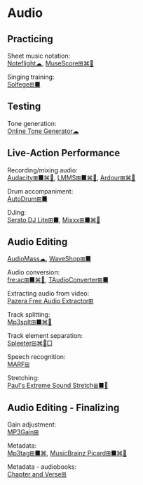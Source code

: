 # Audio

## Practicing

Sheet music notation:  
[Noteflight☁](https://www.noteflight.com/),
[MuseScore⊞⌘🐧](https://musescore.org/)

Singing training:  
[Solfege⊞■](https://portableapps.com/apps/education/solfege-portable)

## Testing

Tone generation:  
[Online Tone Generator☁](https://www.szynalski.com/tone-generator/)

## Live-Action Performance

Recording/mixing audio:  
[Audacity⊞■⌘🐧](https://www.audacityteam.org/),
[LMMS⊞■⌘🐧](https://lmms.io/),
[Ardour⊞⌘🐧](https://ardour.org/)

Drum accompaniment:  
[AutoDrum⊞■](https://openmidiproject.osdn.jp/AutoDrum_en.html)

DJing:  
[Serato DJ Lite⊞■](https://serato.com/dj/lite),
[Mixxx⊞■⌘🐧](https://www.mixxx.org/)

## Audio Editing

[AudioMass☁](https://audiomass.co/),
[WaveShop⊞■](http://waveshop.sourceforge.net/)

Audio conversion:  
[fre:ac⊞■⌘🐧](https://www.freac.org/),
[TAudioConverter⊞■](https://www.fosshub.com/TAudioConverter.html)

Extracting audio from video:  
[Pazera Free Audio Extractor⊞](http://www.pazera-software.com/products/audio-extractor/)

Track splitting:  
[Mp3splt⊞■⌘🐧](http://mp3splt.sourceforge.net/mp3splt_page/home.php)

Track element separation:  
[Spleeter⊞⌘🐧□](https://github.com/deezer/spleeter)

Speech recognition:  
[MARF⊞](http://marf.sourceforge.net/)

Stretching:  
[Paul's Extreme Sound Stretch⊞■🐧](http://hypermammut.sourceforge.net/paulstretch/)

## Audio Editing - Finalizing

Gain adjustment:  
[MP3Gain⊞](http://mp3gain.sourceforge.net/)

Metadata:  
[Mp3tag⊞■⌘](https://www.mp3tag.de/en/),
[MusicBrainz Picard⊞■⌘🐧](https://picard.musicbrainz.org/)

Metadata - audiobooks:  
[Chapter and Verse⊞](http://lodensoftware.com/chapter-and-verse/)
